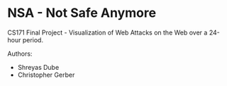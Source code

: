 NSA - Not Safe Anymore
===
CS171 Final Project - Visualization of Web Attacks on the Web over a 24-hour period. 

Authors:
* Shreyas Dube
* Christopher Gerber

